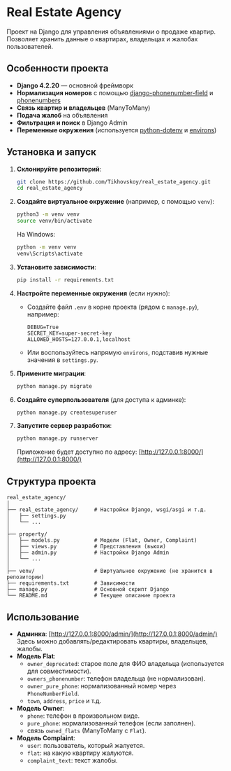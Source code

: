 # Real Estate Agency

Проект на Django для управления объявлениями о продаже квартир. Позволяет хранить данные о квартирах, владельцах и жалобах пользователей.

## Особенности проекта

- **Django 4.2.20** — основной фреймворк
- **Нормализация номеров** с помощью [django-phonenumber-field](https://github.com/stefanfoulis/django-phonenumber-field) и [phonenumbers](https://github.com/daviddrysdale/python-phonenumbers)
- **Связь квартир и владельцев** (ManyToMany)
- **Подача жалоб** на объявления
- **Фильтрация и поиск** в Django Admin
- **Переменные окружения** (используется [python-dotenv](https://github.com/theskumar/python-dotenv) и [environs](https://github.com/sloria/environs))  

## Установка и запуск

1. **Склонируйте репозиторий**:
   ```bash
   git clone https://github.com/Tikhovskoy/real_estate_agency.git
   cd real_estate_agency
   ```

2. **Создайте виртуальное окружение** (например, с помощью `venv`):
   ```bash
   python3 -m venv venv
   source venv/bin/activate
   ```
   На Windows:
   ```bash
   python -m venv venv
   venv\Scripts\activate
   ```

3. **Установите зависимости**:
   ```bash
   pip install -r requirements.txt
   ```

4. **Настройте переменные окружения** (если нужно):
   - Создайте файл `.env` в корне проекта (рядом с `manage.py`), например:
     ```
     DEBUG=True
     SECRET_KEY=super-secret-key
     ALLOWED_HOSTS=127.0.0.1,localhost
     ```
   - Или воспользуйтесь напрямую `environs`, подставив нужные значения в `settings.py`.

5. **Примените миграции**:
   ```bash
   python manage.py migrate
   ```

6. **Создайте суперпользователя** (для доступа к админке):
   ```bash
   python manage.py createsuperuser
   ```

7. **Запустите сервер разработки**:
   ```bash
   python manage.py runserver
   ```
   Приложение будет доступно по адресу: [http://127.0.0.1:8000/](http://127.0.0.1:8000/)

## Структура проекта

```
real_estate_agency/
│
├── real_estate_agency/     # Настройки Django, wsgi/asgi и т.д.
│   ├── settings.py
│   └── ...
│
├── property/
│   ├── models.py           # Модели (Flat, Owner, Complaint)
│   ├── views.py            # Представления (вьюхи)
│   ├── admin.py            # Настройки Django Admin
│   └── ...
│
├── venv/                   # Виртуальное окружение (не хранится в репозитории)
├── requirements.txt        # Зависимости
├── manage.py               # Основной скрипт Django
└── README.md               # Текущее описание проекта
```

## Использование

- **Админка**: [http://127.0.0.1:8000/admin/](http://127.0.0.1:8000/admin/)  
  Здесь можно добавлять/редактировать квартиры, владельцев, жалобы.
- **Модель Flat**:
  - `owner_deprecated`: старое поле для ФИО владельца (используется для совместимости).
  - `owners_phonenumber`: телефон владельца (не нормализован).
  - `owner_pure_phone`: нормализованный номер через `PhoneNumberField`.
  - `town`, `address`, `price` и т.д.
- **Модель Owner**:
  - `phone`: телефон в произвольном виде.
  - `pure_phone`: нормализованный телефон (если заполнен).
  - связь `owned_flats` (ManyToMany с `Flat`).
- **Модель Complaint**:
  - `user`: пользователь, который жалуется.
  - `flat`: на какую квартиру жалуются.
  - `complaint_text`: текст жалобы.

